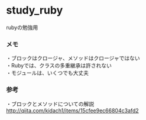 # study_ruby
rubyの勉強用

### メモ
・ブロックはクロージャ、メソッドはクロージャではない  
・Rubyでは、クラスの多重継承は許されない  
・モジュールは、いくつでも大丈夫

### 参考
・ブロックとメソッドについての解説  
http://qiita.com/kidach1/items/15cfee9ec66804c3afd2
